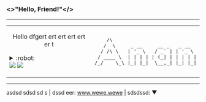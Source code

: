 [//]: <> (The `&nbsp;` is to have Aphelion take up more space)

### <>"Hello, Friend!"</>
---
<table width="100%">
    <td width="50%">
        <p align="center">
            Hello dfgert ert ert ert ert er t
        <details>
                <summary>:robot:</summary>
                :ghost:
        </details>
        <a href="https://wakatime.com/@mohamed3nan"><img src="https://wakatime.com/badge/user/3741e65c-b1f5-4c15-8419-4c433ee9b28f.svg"></a>
        <img src="https://komarev.com/ghpvc/?username=Mohamed3nan&style=flat&label=github+visits">
        </p>
    </td>
    <td width="50%">
        <pre>
    /\
   /  \     _ __     __ _   _ __
  / /\ \   | '_ \   / _` | | '_ \
 / ____ \  | | | | | (_| | | | | |
/_/    \_\ |_| |_|  \__,_| |_| |_|
</pre>
    </td>
</table>

---


asdsd sdsd sd s | dssd eer: www.wewe.wewe | sdsdssd: ▼



